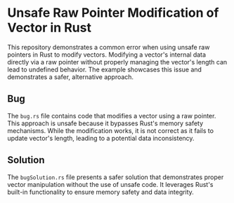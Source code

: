 # Unsafe Raw Pointer Modification of Vector in Rust

This repository demonstrates a common error when using unsafe raw pointers in Rust to modify vectors.  Modifying a vector's internal data directly via a raw pointer without properly managing the vector's length can lead to undefined behavior. The example showcases this issue and demonstrates a safer, alternative approach.

## Bug

The `bug.rs` file contains code that modifies a vector using a raw pointer. This approach is unsafe because it bypasses Rust's memory safety mechanisms. While the modification works, it is not correct as it fails to update vector's length, leading to a potential data inconsistency.

## Solution

The `bugSolution.rs` file presents a safer solution that demonstrates proper vector manipulation without the use of unsafe code. It leverages Rust's built-in functionality to ensure memory safety and data integrity.